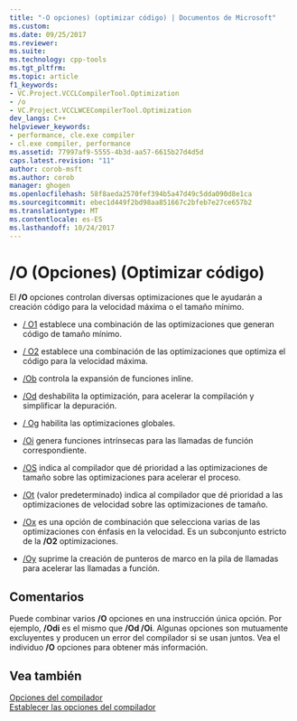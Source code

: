 ```yaml
---
title: "-O opciones) (optimizar código) | Documentos de Microsoft"
ms.custom: 
ms.date: 09/25/2017
ms.reviewer: 
ms.suite: 
ms.technology: cpp-tools
ms.tgt_pltfrm: 
ms.topic: article
f1_keywords:
- VC.Project.VCCLCompilerTool.Optimization
- /o
- VC.Project.VCCLWCECompilerTool.Optimization
dev_langs: C++
helpviewer_keywords:
- performance, cle.exe compiler
- cl.exe compiler, performance
ms.assetid: 77997af9-5555-4b3d-aa57-6615b27d4d5d
caps.latest.revision: "11"
author: corob-msft
ms.author: corob
manager: ghogen
ms.openlocfilehash: 58f8aeda2570fef394b5a47d49c5dda090d8e1ca
ms.sourcegitcommit: ebec1d449f2bd98aa851667c2bfeb7e27ce657b2
ms.translationtype: MT
ms.contentlocale: es-ES
ms.lasthandoff: 10/24/2017
---
```

# <a name="o-options-optimize-code"></a>/O (Opciones) (Optimizar código)

El **/O** opciones controlan diversas optimizaciones que le ayudarán a creación código para la velocidad máxima o el tamaño mínimo.

- [/ O1](../../build/reference/o1-o2-minimize-size-maximize-speed.md) establece una combinación de las optimizaciones que generan código de tamaño mínimo.

- [/ O2](../../build/reference/o1-o2-minimize-size-maximize-speed.md) establece una combinación de las optimizaciones que optimiza el código para la velocidad máxima.

- [/Ob](../../build/reference/ob-inline-function-expansion.md) controla la expansión de funciones inline.

- [/Od](../../build/reference/od-disable-debug.md) deshabilita la optimización, para acelerar la compilación y simplificar la depuración.

- [/ Og](../../build/reference/og-global-optimizations.md) habilita las optimizaciones globales.

- [/Oi](../../build/reference/oi-generate-intrinsic-functions.md) genera funciones intrínsecas para las llamadas de función correspondiente.

- [/OS](../../build/reference/os-ot-favor-small-code-favor-fast-code.md) indica al compilador que dé prioridad a las optimizaciones de tamaño sobre las optimizaciones para acelerar el proceso.

- [/Ot](../../build/reference/os-ot-favor-small-code-favor-fast-code.md) (valor predeterminado) indica al compilador que dé prioridad a las optimizaciones de velocidad sobre las optimizaciones de tamaño.

- [/Ox](../../build/reference/ox-full-optimization.md) es una opción de combinación que selecciona varias de las optimizaciones con énfasis en la velocidad. Es un subconjunto estricto de la **/O2** optimizaciones.

- [/Oy](../../build/reference/oy-frame-pointer-omission.md) suprime la creación de punteros de marco en la pila de llamadas para acelerar las llamadas a función.

## <a name="remarks"></a>Comentarios

Puede combinar varios **/O** opciones en una instrucción única opción. Por ejemplo, **/Odi** es el mismo que **/Od /Oi**. Algunas opciones son mutuamente excluyentes y producen un error del compilador si se usan juntos. Vea el individuo **/O** opciones para obtener más información.

## <a name="see-also"></a>Vea también

[Opciones del compilador](../../build/reference/compiler-options.md)   
[Establecer las opciones del compilador](../../build/reference/setting-compiler-options.md)